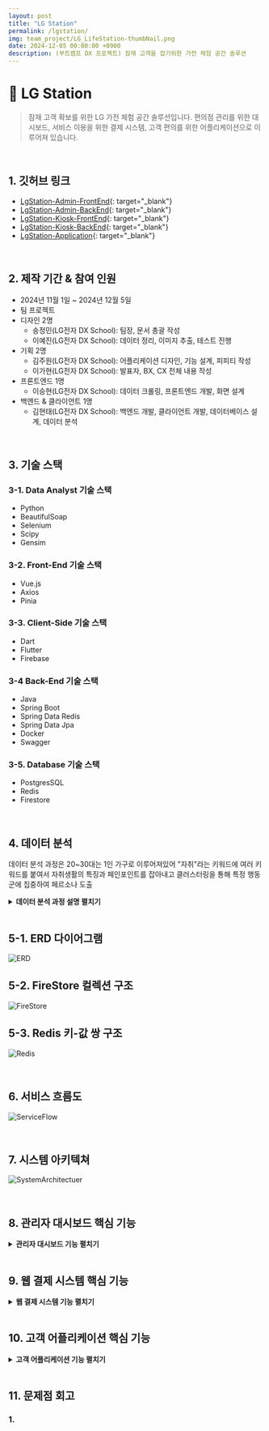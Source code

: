 ```yaml
---
layout: post
title: "LG Station"
permalink: /lgstation/
img: team_project/LG_LifeStation-thumbNail.png
date: 2024-12-05 00:00:00 +0900
description: (부트캠프 DX 프로젝트) 잠재 고객을 잡기위한 가전 체험 공간 솔루션
---
```


# :pushpin: LG Station
> 잠재 고객 확보를 위한 LG 가전 체험 공간 솔루션입니다. 편의점 관리를 위한 대시보드, 서비스 이용을 위한 결제 시스템, 고객 편의를 위한 어플리케이션으로 이루어져 있습니다.

<br>

## 1. 깃허브 링크
- [LgStation-Admin-FrontEnd](https://github.com/kimgusxo/dx_admin_dashboard_front){: target="_blank"}
- [LgStation-Admin-BackEnd](https://github.com/kimgusxo/DX_AdminDashBoard){: target="_blank"}
- [LgStation-Kiosk-FrontEnd](https://github.com/kimgusxo/dx_lg_life_station_app_webview){: target="_blank"}
- [LgStation-Kiosk-BackEnd](https://github.com/kimgusxo/DX_Kiosk){: target="_blank"}
- [LgStation-Application](https://github.com/kimgusxo/DX_Customer_App){: target="_blank"}

<br>

## 2. 제작 기간 & 참여 인원
- 2024년 11월 1일 ~ 2024년 12월 5일
- 팀 프로젝트
- 디자인 2명
  - 송정민(LG전자 DX School): 팀장, 문서 총괄 작성
  - 이예진(LG전자 DX School): 데이터 정리, 이미지 추출, 테스트 진행
- 기획 2명
  - 김주원(LG전자 DX School): 어플리케이션 디자인, 기능 설계, 피피티 작성
  - 이가현(LG전자 DX School): 발표자, BX, CX 전체 내용 작성
- 프론트엔드 1명
  - 이승현(LG전자 DX School): 데이터 크롤링, 프론트엔드 개발, 화면 설계
- 백엔드 & 클라이언트 1명
  - 김현태(LG전자 DX School): 백엔드 개발, 클라이언트 개발, 데이터베이스 설계, 데이터 분석

<br>

## 3. 기술 스택
### 3-1. Data Analyst 기술 스택
- Python
- BeautifulSoap
- Selenium
- Scipy
- Gensim

### 3-2. Front-End 기술 스택
- Vue.js
- Axios
- Pinia

### 3-3. Client-Side 기술 스택
- Dart
- Flutter
- Firebase

### 3-4 Back-End 기술 스택
- Java
- Spring Boot
- Spring Data Redis
- Spring Data Jpa
- Docker
- Swagger

### 3-5. Database 기술 스택
- PostgresSQL
- Redis
- Firestore

<br>

## 4. 데이터 분석
데이터 분석 과정은 20~30대는 1인 가구로 이루어져있어 "자취"라는 키워드에 여러 키워드를 붙여서 자취생활의 특징과 페인포인트를 잡아내고 클러스터링을 통해 특정 행동군에 집중하여 페르소나 도출

<details>
<summary><b>데이터 분석 과정 설명 펼치기</b></summary>
<div markdown="1">

## 4-1. 크롤링
<details>
<summary>
<b>크롤링 상세 보기</b>
</summary>
<div markdown="1">
![Crawling](../assets/img/team_project/LG_LifeStation-Crawling.png)
</div>
</details>

## 4-2. 클러스터링
<details>
<summary>
<b>클러스터링 상세 보기</b>
</summary>
<div markdown="1">
![Clustering](../assets/img/team_project/LG_LifeStation-Clustering.png)
</div>
</details>

## 4-3. 토픽 분석 및 기회영역 분석
<details>
<summary>
<b>토픽 분석 및 기회영역 분석 상세보기</b>
</summary>
<div markdown="1">
![ActorClustering](../assets/img/team_project/LG_LifeStation-ActorClustering.png)
![Opportunity](../assets/img/team_project/LG_LifeStation-Opportunity.png)
</div>
</details>

## 4-3. 페르소나 도출
<details>
<summary>
<b>페르소나 상세 보기</b>
</summary>
<div markdown="1">
![Persona](../assets/img/team_project/LG_LifeStation-Persona.png)
</div>
</details>

</div>
</details>

<br>

## 5-1. ERD 다이어그램
![ERD](../assets/img/team_project/LG_LifeStation-ERD.png)

## 5-2. FireStore 컬렉션 구조
![FireStore](../assets/img/team_project/LG_LifeStation-FireStore.png)

## 5-3. Redis 키-값 쌍 구조
![Redis](../assets/img/team_project/LG_LifeStation-Redis.png)

<br>

## 6. 서비스 흐름도
![ServiceFlow](../assets/img/team_project/LG_LifeStation-ServiceFlow.png)

<br>

## 7. 시스템 아키텍쳐
![SystemArchitectuer](../assets/img/team_project/LG_LifeStation-SystemArchitecture.png)

<br>

## 8. 관리자 대시보드 핵심 기능

<details>
<summary><b>관리자 대시보드 기능 펼치기</b></summary>
<div markdown="1">

## 8-1. 메인 페이지
![DashBoard-Main]()

## 8-2. 밀키트 페이지
![DashBoard-MealKit](../assets/img/team_project/LG_LifeStation-MealKit.png)

## 8-3. 세탁용품 페이지
![DashBoard-Laundry](../assets/img/team_project/LG_LifeStation-Laundry.png)

## 8-4. 고객 페이지
![DashBoard-Customer](../assets/img/team_project/LG_LifeStation-Customer.png)

## 8-5. 가전 페이지
![DashBoard-HomeAppliance](../assets/img/team_project/LG_LifeStation-Appliance.png)

## 8-6. 재고 페이지
![DashBoard-Count](../assets/img/team_project/LG_LifeStation-Count.png)

</div>
</details>

<br>

## 9. 웹 결제 시스템 핵심 기능

<details>
<summary><b>웹 결제 시스템 기능 펼치기</b></summary>
<div markdown="1">

## 9-1. 상품 페이지
![Kiosk-Product]()

## 9-2. 장바구니 페이지
![Kiosk-ShopCart]()

## 9-3. 구매 페이지
![Kiosk-Purchase]()

</div>
</details>

<br>

## 10. 고객 어플리케이션 핵심 기능

<details>
<summary><b>고객 어플리케이션 기능 펼치기</b></summary>
<div markdown="1">

## 10-1. 로그인 화면
![App-Login]()

## 10-2. 카카오톡 로그인 화면
![App-KakaoLogin]()

## 10-3. 회원가입 화면
![App-SignUp]()

## 10-3. 메인 화면
![App-Main]()

## 10-4. 지도 화면
![App-Map]()

## 10-5. 안내 화면
![App-Info]()

## 10-6. 내 정보 화면
![App-MyInfo]()

</div>
</details>

<br>

## 11. 문제점 회고
### 1. 

